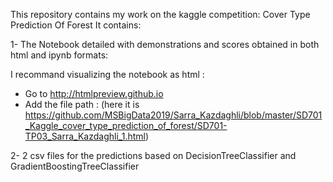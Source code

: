 This repository contains my work on the kaggle competition: Cover Type Prediction Of Forest
It contains:

1- The Notebook detailed with demonstrations and scores obtained in both html and ipynb formats:

I recommand visualizing the notebook as html :
  - Go to http://htmlpreview.github.io
  - Add the file path : (here it is https://github.com/MSBigData2019/Sarra_Kazdaghli/blob/master/SD701_Kaggle_cover_type_prediction_of_forest/SD701-TP03_Sarra_Kazdaghli_1.html)

2- 2 csv files for the predictions based on DecisionTreeClassifier and GradientBoostingTreeClassifier
